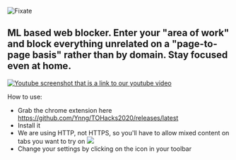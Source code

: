 ![Fixate](https://cdn.discordapp.com/attachments/582279972287414275/706511170663612436/Logo.png)
## ML based web blocker. Enter your "area of work" and block everything unrelated on a "page-to-page basis" rather than by domain. Stay focused even at home. 

[![Youtube screenshot that is a link to our youtube video](https://i.imgur.com/BTcW7xY.png)](https://www.youtube.com/watch?v=FlUhG99RqHs)

How to use:
* Grab the chrome extension here https://github.com/Ynng/TOHacks2020/releases/latest
* Install it
* We are using HTTP, not HTTPS, so you'll have to allow mixed content on tabs you want to try on
![](https://cdn.discordapp.com/attachments/582279972287414275/706510452041187428/unknown.png)
* Change your settings by clicking on the icon in your toolbar
